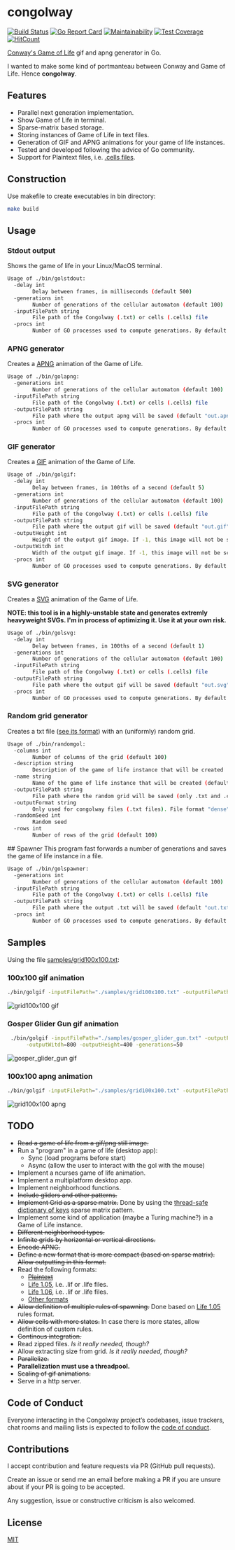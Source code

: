 # congolway
[![Build Status](https://travis-ci.org/diegojromerolopez/congolway.svg?branch=master)](https://travis-ci.org/diegojromerolopez/congolway)
[![Go Report Card](https://goreportcard.com/badge/github.com/diegojromerolopez/congolway)](https://goreportcard.com/report/github.com/diegojromerolopez/congolway)
[![Maintainability](https://api.codeclimate.com/v1/badges/98bb57b41d67d161e6bd/maintainability)](https://codeclimate.com/github/diegojromerolopez/congolway/maintainability)
[![Test Coverage](https://api.codeclimate.com/v1/badges/98bb57b41d67d161e6bd/test_coverage)](https://codeclimate.com/github/diegojromerolopez/congolway/test_coverage)
[![HitCount](http://hits.dwyl.com/diegojromerolopez/congolway.svg)](http://hits.dwyl.com/diegojromerolopez/congolway)


[Conway's Game of Life](https://en.wikipedia.org/wiki/Conway%27s_Game_of_Life) gif and apng generator in Go.

I wanted to make some kind of portmanteau between Conway and Game of Life.
Hence **congolway**.

## Features
* Parallel next generation implementation.
* Show Game of Life in terminal.
* Sparse-matrix based storage.
* Storing instances of Game of Life in text files.
* Generation of GIF and APNG animations for your game of life instances.
* Tested and developed following the advice of Go community.
* Support for Plaintext files, i.e. [.cells files](https://www.conwaylife.com/wiki/Plaintext).


## Construction
Use makefile to create executables in bin directory:

```sh
make build
```

## Usage

### Stdout output
Shows the game of life in your Linux/MacOS terminal.
```sh
Usage of ./bin/golstdout:
  -delay int
        Delay between frames, in milliseconds (default 500)
  -generations int
        Number of generations of the cellular automaton (default 100)
  -inputFilePath string
        File path of the Congolway (.txt) or cells (.cells) file
  -procs int
        Number of GO processes used to compute generations. By default is -1 (use as many as hardware CPUs), enter a positive integer to set a custom number of proceses (default -1)
```

### APNG generator
Creates a [APNG](https://en.wikipedia.org/wiki/APNG) animation of the Game of Life.
```sh
Usage of ./bin/golapng:
  -generations int
        Number of generations of the cellular automaton (default 100)
  -inputFilePath string
        File path of the Congolway (.txt) or cells (.cells) file
  -outputFilePath string
        File path where the output apng will be saved (default "out.apng")
  -procs int
        Number of GO processes used to compute generations. By default is -1 (use as many as hardware CPUs), enter a positive integer to set a custom number of proceses (default -1)
```

### GIF generator
Creates a [GIF](https://en.wikipedia.org/wiki/GIF) animation of the Game of Life.
```sh
Usage of ./bin/golgif:
  -delay int
        Delay between frames, in 100ths of a second (default 5)
  -generations int
        Number of generations of the cellular automaton (default 100)
  -inputFilePath string
        File path of the Congolway (.txt) or cells (.cells) file
  -outputFilePath string
        File path where the output gif will be saved (default "out.gif")
  -outputHeight int
        Height of the output gif image. If -1, this image will not be scaled (default -1)
  -outputWitdh int
        Width of the output gif image. If -1, this image will not be scaled (default -1)
  -procs int
        Number of GO processes used to compute generations. By default is -1 (use as many as hardware CPUs), enter a positive integer to set a custom number of proceses (default -1)
```

### SVG generator
Creates a [SVG](https://en.wikipedia.org/wiki/Scalable_Vector_Graphics) animation of the Game of Life.

**NOTE: this tool is in a highly-unstable state and generates extremly heavyweight SVGs.
I'm in process of optimizing it. Use it at your own risk.**

```sh
Usage of ./bin/golsvg:
  -delay int
        Delay between frames, in 100ths of a second (default 1)
  -generations int
        Number of generations of the cellular automaton (default 100)
  -inputFilePath string
        File path of the Congolway (.txt) or cells (.cells) file
  -outputFilePath string
        File path where the output gif will be saved (default "out.svg")
  -procs int
        Number of GO processes used to compute generations. By default is -1 (use as many as hardware CPUs), enter a positive integer to set a custom number of proceses (default -1)
```

### Random grid generator
Creates a txt file ([see its format](/doc/congolway_file_format.md)) with an (uniformly) random grid.
```sh
Usage of ./bin/randomgol:
  -columns int
        Number of columns of the grid (default 100)
  -description string
        Description of the game of life instance that will be created
  -name string
        Name of the game of life instance that will be created (default "Random Gol")
  -outputFilePath string
        File path where the random grid will be saved (only .txt and .cells extensions are allowed) (default "out.txt")
  -outputFormat string
        Only used for congolway files (.txt files). File format "dense" or "sparse"
  -randomSeed int
        Random seed
  -rows int
        Number of rows of the grid (default 100)
```

## Spawner
This program fast forwards a number of generations and saves
the game of life instance in a file.
```sh
Usage of ./bin/golspawner:
  -generations int
        Number of generations of the cellular automaton (default 100)
  -inputFilePath string
        File path of the Congolway (.txt) or cells (.cells) file
  -outputFilePath string
        File path where the output .txt will be saved (default "out.txt")
  -procs int
        Number of GO processes used to compute generations. By default is -1 (use as many as hardware CPUs), enter a positive integer to set a custom number of proceses (default -1)
```

## Samples

Using the file [samples/grid100x100.txt](samples/grid100x100.txt):

### 100x100 gif animation
```sh
./bin/golgif -inputFilePath="./samples/grid100x100.txt" -outputFilePath="./samples/grid100x100.gif"
```

![grid100x100 gif](samples/grid100x100.gif)

### Gosper Glider Gun gif animation
```sh
 ./bin/golgif -inputFilePath="./samples/gosper_glider_gun.txt" -outputFilePath="./samples/ggg.gif" \
      -outputWitdh=800 -outputHeight=400 -generations=50
```

![gosper_glider_gun gif](samples/gosper_glider_gun.gif)

### 100x100 apng animation
```sh
./bin/golgif -inputFilePath="./samples/grid100x100.txt" -outputFilePath="./samples/grid100x100.apng"
```

![grid100x100 apng](samples/grid100x100.apng)


## TODO
* ~~Read a game of life from a gif/png still image.~~
* Run a "program" in a game of life (desktop app):
  * Sync (load programs before start)
  * Async (allow the user to interact with the gol with the mouse)
* Implement a ncurses game of life animation.
* Implement a multiplatform desktop app.
* Implement neighborhood functions.
* ~~Include gliders and other patterns.~~
* ~~Implement Grid as a sparse matrix.~~ Done by using the [thread-safe](https://golang.org/pkg/sync/#Map) [dictionary of keys](https://en.wikipedia.org/wiki/Sparse_matrix#Dictionary_of_keys_(DOK)) sparse matrix pattern.
* Implement some kind of application (maybe a Turing machine?) in a Game of Life instance.
* ~~Different neighborhood types.~~
* ~~Infinite grids by horizontal or vertical directions.~~
* ~~Encode APNG.~~
* ~~Define a new format that is more compact (based on sparse matrix). Allow outputting in this format.~~
* Read the following formats:
  * ~~[Plaintext](https://www.conwaylife.com/wiki/Plaintext)~~
  * [Life 1.05](https://www.conwaylife.com/wiki/Life_1.05), i.e. .lif or .life files.
  * [Life 1.06](https://www.conwaylife.com/wiki/Life_1.06), i.e. .lif or .life files.
  * [Other formats](http://psoup.math.wisc.edu/mcell/ca_files_formats.html)
* ~~Allow definition of multiple rules of spawning.~~ Done based on [Life 1.05](https://www.conwaylife.com/wiki/Life_1.05) rules format.
* ~~Allow cells with more states.~~ In case there is more states, allow definition of custom rules.
* ~~Continous integration.~~
* Read zipped files. *Is it really needed, though?*
* Allow extracting size from grid. *Is it really needed, though?*
* ~~Parallelize.~~
* **Parallelization must use a threadpool.**
* ~~Scaling of gif animations.~~
* Serve in a http server.

## Code of Conduct
Everyone interacting in the Congolway project’s codebases, issue trackers,
chat rooms and mailing lists is expected to follow the [code of conduct](/CODE_OF_CONDUCT.md).

## Contributions
I accept contribution and feature requests via PR (GitHub pull requests).

Create an issue or send me an email before making a PR if you are unsure
about if your PR is going to be accepted.

Any suggestion, issue or constructive criticism is also welcomed.

## License
[MIT](LICENSE)
